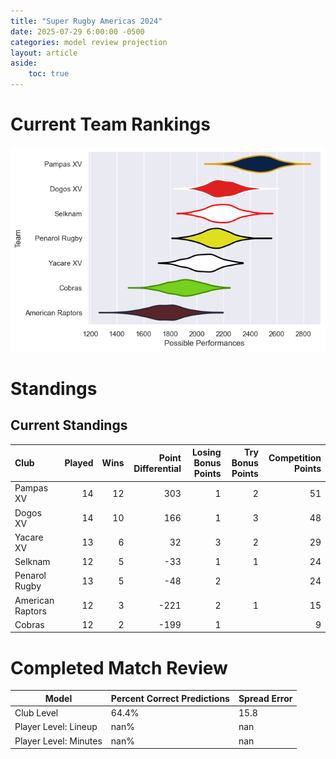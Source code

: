 ```yaml
---  
title: "Super Rugby Americas 2024"  
date: 2025-07-29 6:00:00 -0500  
categories: model review projection  
layout: article  
aside:  
    toc: true  
---
```

# Current Team Rankings


![Club Rankings](plots/rankings_Super_Rugby_Americas_2024.png)
# Standings

## Current Standings


| Club             |   Played |   Wins |   Point Differential |   Losing Bonus Points |   Try Bonus Points |   Competition Points |
|:-----------------|---------:|-------:|---------------------:|----------------------:|-------------------:|---------------------:|
| Pampas XV        |       14 |     12 |                  303 |                     1 |                  2 |                   51 |
| Dogos XV         |       14 |     10 |                  166 |                     1 |                  3 |                   48 |
| Yacare XV        |       13 |      6 |                   32 |                     3 |                  2 |                   29 |
| Selknam          |       12 |      5 |                  -33 |                     1 |                  1 |                   24 |
| Penarol Rugby    |       13 |      5 |                  -48 |                     2 |                    |                   24 |
| American Raptors |       12 |      3 |                 -221 |                     2 |                  1 |                   15 |
| Cobras           |       12 |      2 |                 -199 |                     1 |                    |                    9 |



# Completed Match Review


| Model | Percent Correct Predictions | Spread Error |
| ------ | ------ | ------ |
| Club Level | 64.4% | 15.8 |
| Player Level: Lineup | nan% | nan |
| Player Level: Minutes | nan% | nan |

